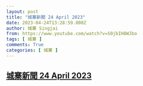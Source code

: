 ```yaml
---
layout: post
title: "城寨新聞 24 April 2023"
date: 2023-04-24T13:28:59.000Z
author: 城寨 Singjai
from: https://www.youtube.com/watch?v=S0jbIH8WJbo
tags: [ 城寨 ]
comments: True
categories: [ 城寨 ]
---
```

<!--1682342939000-->
[城寨新聞 24 April 2023](https://www.youtube.com/watch?v=S0jbIH8WJbo)
------

<div>

</div>

